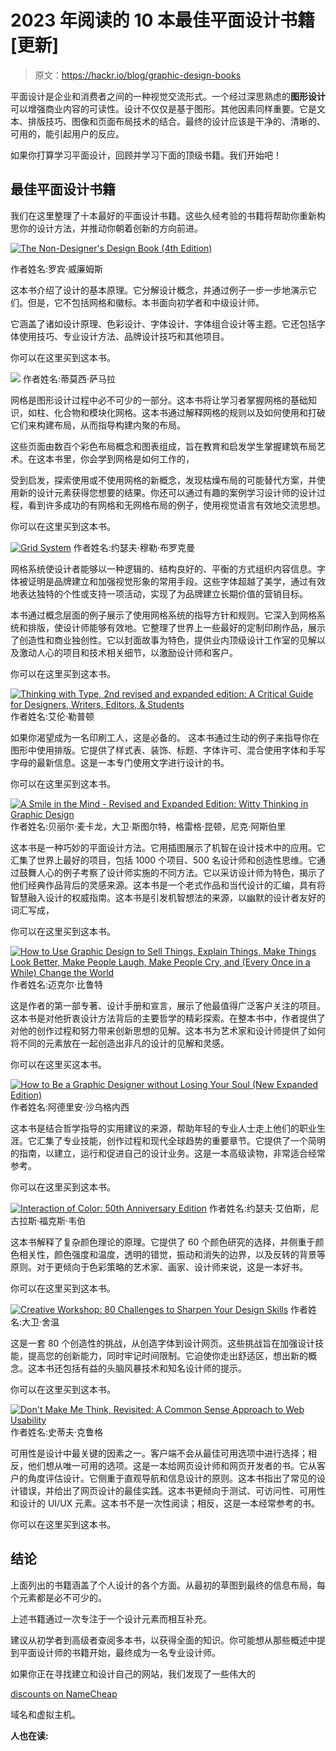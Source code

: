 # 2023 年阅读的 10 本最佳平面设计书籍[更新]

> 原文：<https://hackr.io/blog/graphic-design-books>

平面设计是企业和消费者之间的一种视觉交流形式。一个经过深思熟虑的**图形设计**可以增强商业内容的可读性。设计不仅仅是基于图形。其他因素同样重要。它是文本、排版技巧、图像和页面布局技术的结合。最终的设计应该是干净的、清晰的、可用的，能引起用户的反应。

如果你打算学习平面设计，回顾并学习下面的顶级书籍。我们开始吧！

## 最佳平面设计书籍

我们在这里整理了十本最好的平面设计书籍。这些久经考验的书籍将帮助你重新构思你的设计方法，并推动你朝着创新的方向前进。

[![The Non-Designer's Design Book (4th Edition)](img/e1064e7cd0a3e1ae1c030bb730ba392c.png)](https://geni.us/FFKQ)

作者姓名:罗宾·威廉姆斯

这本书介绍了设计的基本原理。它分解设计概念，并通过例子一步一步地演示它们。但是，它不包括网格和徽标。本书面向初学者和中级设计师。

它涵盖了诸如设计原理、色彩设计、字体设计、字体组合设计等主题。它还包括字体使用技巧、专业设计方法、品牌设计技巧和其他项目。

你可以在这里买到这本书。

[![](img/b83cbe0eed1c8801c9de88a95aab9d8e.png)](https://geni.us/E4Njy) 作者姓名:蒂莫西·萨马拉

网格是图形设计过程中必不可少的一部分。这本书将让学习者掌握网格的基础知识，如柱、化合物和模块化网格。这本书通过解释网格的规则以及如何使用和打破它们来构建布局，从而指导构建内聚的布局。

这些页面由数百个彩色布局概念和图表组成，旨在教育和启发学生掌握建筑布局艺术。在这本书里，你会学到网格是如何工作的，

受到启发，探索使用或不使用网格的新概念，发现枯燥布局的可能替代方案，并使用新的设计元素获得您想要的结果。你还可以通过有趣的案例学习设计师的设计过程，看到许多成功的有网格和无网格布局的例子，使用视觉语言有效地交流思想。

你可以在这里买到这本书。

[![Grid System](img/7b63a3f9c7585db06eed63ce42b6919f.png)](https://geni.us/nB9Cx) 作者姓名:约瑟夫·穆勒·布罗克曼

网格系统使设计者能够以一种逻辑的、结构良好的、平衡的方式组织内容信息。字体被证明是品牌建立和加强视觉形象的常用手段。这些字体超越了美学，通过有效地表达独特的个性或支持一项活动，实现了为品牌建立长期价值的营销目标。

本书通过概念层面的例子展示了使用网格系统的指导方针和规则。它深入到网格系统和排版，使设计师能够有效地。它整理了世界上一些最好的定制印刷作品，展示了创造性和商业独创性。它以封面故事为特色，提供业内顶级设计工作室的见解以及激动人心的项目和技术相关细节，以激励设计师和客户。

你可以在这里买到这本书。

[![Thinking with Type, 2nd revised and expanded edition: A Critical Guide for Designers, Writers, Editors, & Students](img/ead2c7c5cf48e463985eb8777c6267c1.png)](https://geni.us/FWH4) 作者姓名:艾伦·勒普顿

如果你渴望成为一名印刷工人，这是必备的。 这本书通过生动的例子来指导你在图形中使用排版。它提供了样式表、装饰、标题、字体许可、混合使用字体和手写字母的最新信息。这是一本专门使用文字进行设计的书。

你可以在这里买到这本书。

[![A Smile in the Mind - Revised and Expanded Edition: Witty Thinking in Graphic Design](img/93371ee64c7ebc711b7a9729d3001640.png)](https://geni.us/c0srkqU) 作者姓名:贝丽尔·麦卡龙，大卫·斯图尔特，格雷格·昆顿，尼克·阿斯伯里

这本书是一种巧妙的平面设计方法。它用插图展示了机智在设计技术中的应用。它汇集了世界上最好的项目，包括 1000 个项目、500 名设计师和创造性思维。它通过鼓舞人心的例子考察了设计师实施的不同方法。它以采访设计师为特色，揭示了他们经典作品背后的灵感来源。这本书是一个老式作品和当代设计的汇编，具有将智慧融入设计的权威指南。这本书是引发机智想法的来源，以幽默的设计者友好的词汇写成，

你可以在这里买到这本书。

[![How to Use Graphic Design to Sell Things, Explain Things, Make Things Look Better, Make People Laugh, Make People Cry, and (Every Once in a While) Change the World](img/09877ff911c7e1ad6f3d318326f95fd6.png)](https://geni.us/FWJN) 作者姓名:迈克尔·比鲁特

这是作者的第一部专著、设计手册和宣言，展示了他最值得广泛客户关注的项目。这本书是对他折衷设计方法背后的主要哲学的精彩探索。在整本书中，作者提供了对他的创作过程和努力带来创新思想的见解。这本书为艺术家和设计师提供了如何将不同的元素放在一起创造出非凡的设计的见解和灵感。

你可以在这里买这本书。

[![How to Be a Graphic Designer without Losing Your Soul (New Expanded Edition)](img/03b8f6487cf2d6f9a661312d53b87986.png)](https://geni.us/efjjho) 作者姓名:阿德里安·沙乌格内西

这本书是结合哲学指导的实用建议的来源，帮助年轻的专业人士走上他们的职业生涯。它汇集了专业技能，创作过程和现代全球趋势的重要章节。它提供了一个简明的指南，以建立，运行和促进自己的设计业务。这是一本高级读物，非常适合经常参考。

你可以在这里买到这本书。

[![Interaction of Color: 50th Anniversary Edition](img/5576cc3e54fb18b1de187f4a25c4baa8.png)](https://geni.us/mqduiDH) 作者姓名:约瑟夫·艾伯斯，尼古拉斯·福克斯·韦伯

这本书解释了复杂颜色理论的原理。它提供了 60 个颜色研究的选择，并侧重于颜色相关性，颜色强度和温度，透明的错觉，振动和消失的边界，以及反转的背景等原则。对于更倾向于色彩策略的艺术家、画家、设计师来说，这是一本好书。

你可以在这里买到这本书。

[![Creative Workshop: 80 Challenges to Sharpen Your Design Skills](img/fb5a9af2b743d638a3b264a8a47d988d.png)](https://geni.us/LeCAdy) 作者姓名:大卫·舍温

这是一套 80 个创造性的挑战，从创造字体到设计网页。这些挑战旨在加强设计技能，提高您的创新能力，同时牢记时间限制。它迫使你走出舒适区，想出新的概念。这本书还包括有益的头脑风暴技术和知名设计师的提示。

你可以在这里买到这本书。

[![Don't Make Me Think, Revisited: A Common Sense Approach to Web Usability](img/b07ea7806f1debff030f7bf13fbac078.png)](https://geni.us/nO8sU) 作者姓名:史蒂夫·克鲁格

可用性是设计中最关键的因素之一。客户端不会从最佳可用选项中进行选择；相反，他们想从唯一可用的选项。这是一本给网页设计师和网页开发者的书。它从客户的角度评估设计。它侧重于直观导航和信息设计的原则。这本书指出了常见的设计错误，并给出了网页设计的最佳实践。这本书更倾向于测试、可访问性、可用性和设计的 UI/UX 元素。这本书不是一次性阅读；相反，这是一本经常参考的书。

你可以在这里买到这本书。

## 结论

上面列出的书籍涵盖了个人设计的各个方面。从最初的草图到最终的信息布局，每个元素都是必不可少的。

上述书籍通过一次专注于一个设计元素而相互补充。

建议从初学者到高级者查阅多本书，以获得全面的知识。你可能想从那些概述中提到平面设计师的书籍开始，最终成为一名专业设计师。

如果你正在寻找建立和设计自己的网站，我们发现了一些伟大的

[discounts on NameCheap](https://www.namecheap.com/promos/?clickID=wUoTbQ3KtxyNR9L3K50RiSEKUkAx6nztkXBZwI0&irgwc=1&utm_source=IR&utm_medium=Affiliate&utm_campaign=2890636&affnetwork=ir&ref=ir)

域名和虚拟主机。

**人也在读:**